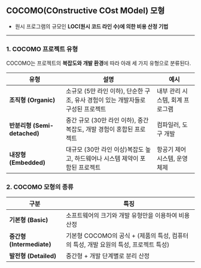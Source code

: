 ## COCOMO(COnstructive COst MOdel) 모형
- 원시 프로그램의 규모인 **LOC(원시 코드 라인 수)에 의한 비용 산정 기법**

---

### 1. COCOMO 프로젝트 유형

COCOMO는 프로젝트의 **복잡도와 개발 환경**에 따라 아래 세 가지 유형으로 분류된다.

| 유형 | 설명                                               | 예시 |
|------|--------------------------------------------------|------|
| **조직형 (Organic)** | 소규모 (5만 라인 이하), 단순한 구조, 유사 경험이 있는 개발자들로 구성된 프로젝트 | 내부 관리 시스템, 회계 프로그램 |
| **반분리형 (Semi-detached)** | 중간 규모 (30만 라인 이하), 중간 복잡도, 개발 경험이 혼합된 프로젝트       | 컴파일러, 도구 개발 |
| **내장형 (Embedded)** | 대규모 (30만 라인 이상)복잡도 높고, 하드웨어나 시스템 제약이 포함된 프로젝트    | 항공기 제어 시스템, 운영체제 |

### 2. COCOMO 모형의 종류

| 구분  | 특징                                                   |
|------|------------------------------------------------------|
| **기본형 (Basic)** | 소프트웨어의 크기와 개발 유형만을 이용하여 비용 산정                        |
| **중간형 (Intermediate)** | 기본형 COCOMO의 공식 + (제품의 특성, 컴퓨터의 특성, 개발 요원의 특성, 프로젝트 특성) |
| **발전형 (Detailed)** | 중간형 + 개발 단계별로 분리 산정 |